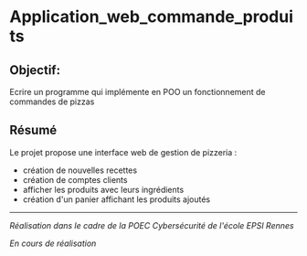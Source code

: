 # Application_web_commande_produits

## Objectif: 
Ecrire un programme qui implémente en POO un fonctionnement de commandes de pizzas
## Résumé
Le projet propose une interface web de gestion de pizzeria :
- création de nouvelles recettes
- création de comptes clients
- afficher les produits avec leurs ingrédients
- création d'un panier affichant les produits ajoutés


---

*Réalisation dans le cadre de la POEC Cybersécurité de l'école EPSI Rennes*

*En cours de réalisation*
